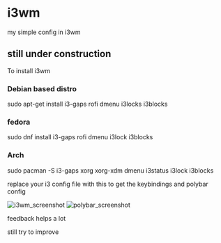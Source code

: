 # i3wm
my simple config in i3wm

## still under construction

To install i3wm

### Debian based distro
sudo apt-get install i3-gaps rofi dmenu i3locks i3blocks

### fedora
sudo dnf install i3-gaps rofi dmenu i3lock i3blocks

### Arch
sudo pacman -S i3-gaps xorg xorg-xdm dmenu i3status i3lock i3blocks

replace your i3 config file with this to get the keybindings and polybar config

![i3wm_screenshot](https://user-images.githubusercontent.com/81343360/229663923-80466416-7ccb-400b-a961-1181dd77536f.png)
![polybar_screenshot](https://user-images.githubusercontent.com/81343360/229663952-d45a5cf1-1a3b-4712-bf25-85b56a4e7ca8.png)

feedback helps a lot 

still try to improve
